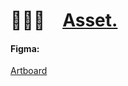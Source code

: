 # 👨🏻‍🎨 [Asset.]

#### Figma:

[Artboard](Artboard.fig)

[Asset.]: HTTPS://github.com/Playform/Asset
